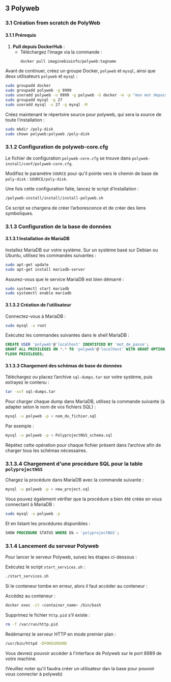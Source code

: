 ## 3 Polyweb

### 3.1 Création from scratch de PolyWeb

#### 3.1.1 Prérequis

1. **Pull depuis DockerHub** :
    - Téléchargez l’image via la commande :
      ```sh
      docker pull imaginebioinfo/polyweb:tagname
      ```

Avant de continuer, créez un groupe Docker, `polyweb` et `mysql`, ainsi que deux utilisateurs `polyweb` et `mysql` :
```sh
sudo groupadd docker
sudo groupadd polyweb -g 9999
sudo useradd polyweb -u 9999 -g polyweb -G docker -m -p "mon mot depasse" -s "/bin/bash"
sudo groupadd mysql -g 27
sudo useradd mysql -u 27 -g mysql -M
```

Créez maintenant le répertoire source pour polyweb, qui sera la source de toute l’installation :
```sh
sudo mkdir /poly-disk
sudo chown polyweb:polyweb /poly-disk
```

### 3.1.2 Configuration de polyweb-core.cfg

Le fichier de configuration `polyweb-core.cfg` se trouve dans `polyweb-install/conf/polyweb-core.cfg`.

Modifiez le paramètre `SOURCE` pour qu'il pointe vers le chemin de base de `poly-disk` : `SOURCE/poly-disk`.

Une fois cette configuration faite, lancez le script d’installation :
```sh
/polyweb-install/install/install-polyweb.sh
```

Ce script se chargera de créer l’arborescence et de créer des liens symboliques.

### 3.1.3 Configuration de la base de données

#### 3.1.3.1 Installation de MariaDB

Installez MariaDB sur votre système. Sur un système basé sur Debian ou Ubuntu, utilisez les commandes suivantes :
```sh
sudo apt-get update
sudo apt-get install mariadb-server
```

Assurez-vous que le service MariaDB est bien démarré :
```sh
sudo systemctl start mariadb
sudo systemctl enable mariadb
```

#### 3.1.3.2 Création de l’utilisateur

Connectez-vous à MariaDB :
```sh
sudo mysql -u root
```

Exécutez les commandes suivantes dans le shell MariaDB :
```sql
CREATE USER 'polyweb'@'localhost' IDENTIFIED BY 'mot_de_passe';
GRANT ALL PRIVILEGES ON *.* TO 'polyweb'@'localhost' WITH GRANT OPTION;
FLUSH PRIVILEGES;
```

#### 3.1.3.3 Chargement des schémas de base de données

Téléchargez ou placez l’archive `sql-dumps.tar` sur votre système, puis extrayez le contenu :
```sh
tar -xvf sql-dumps.tar
```

Pour charger chaque dump dans MariaDB, utilisez la commande suivante (à adapter selon le nom de vos fichiers SQL) :
```sh
mysql -u polyweb -p < nom_du_fichier.sql
```

Par exemple :
```sh
mysql -u polyweb -p < PolyprojectNGS_schema.sql
```

Répétez cette opération pour chaque fichier présent dans l’archive afin de charger tous les schémas nécessaires.

### 3.1.3.4 Chargement d'une procédure SQL pour la table `polyprojectNGS`

Chargez la procédure dans MariaDB avec la commande suivante :
```sh
mysql -u polyweb -p < new_project.sql
```

Vous pouvez également vérifier que la procédure a bien été créée en vous connectant à MariaDB :
```sh
sudo mysql -u polyweb -p
```

Et en listant les procédures disponibles :
```sql
SHOW PROCEDURE STATUS WHERE Db = 'polyprojectNGS';
```

### 3.1.4 Lancement du serveur Polyweb

Pour lancer le serveur Polyweb, suivez les étapes ci-dessous :

Exécutez le script `start_services.sh` :
```sh
./start_services.sh
```

Si le conteneur tombe en erreur, alors il faut accéder au conteneur :

Accédez au conteneur :
```sh
docker exec -it <container_name> /bin/bash
```

Supprimez le fichier `http.pid` s’il existe :
```sh
rm -f /var/run/http.pid
```

Redémarrez le serveur HTTP en mode premier plan :
```sh
/usr/bin/httpd -DFOREGROUND
```

Vous devreiz pouvoir accéder à l'interface de Polyweb sur le port 8989 de votre machine.

(Veuillez noter qu'il faudra créer un utilisateur dan la base pour pouvoir vous connecter à polyweb) 
